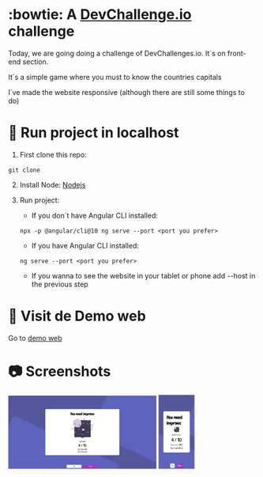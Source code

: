 # :bowtie: A [DevChallenge.io](https://devchallenges.io) challenge

Today, we are going doing a challenge of DevChallenges.io. It´s on front-end section.

It´s a simple game where you must to know the countries capitals

I´ve made the website responsive (although there are still some things to do)

# :running: Run project in localhost

1. First clone this repo:

```
git clone
```

2. Install Node:
   [Nodejs](https://nodejs.org/en/)

3. Run project:
   - If you don´t have Angular CLI installed:
   ```
   npx -p @angular/cli@10 ng serve --port <port you prefer>
   ```
   - If you have Angular CLI installed:
   ```
   ng serve --port <port you prefer>
   ```
   - If you wanna to see the website in your tablet or phone add --host in the previous step

# :eyes: Visit de Demo web

Go to [demo web](https://valen-developer.github.io/Country-Game-DevChallenges.io/quiz)

# :camera: Screenshots

<img src="./screenshots/desktop.png" width="300" alt="DESKTOP"  >   
<img src="./screenshots/mobile.png" height="150" alt="MOBILE"  >
